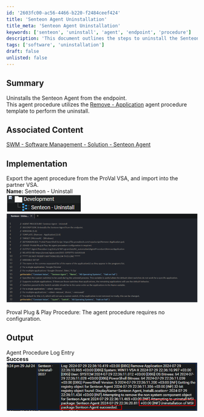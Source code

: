 ```yaml
---
id: '2603fc00-ac56-4466-b220-f2484ceef424'
title: 'Senteon Agent Uninstallation'
title_meta: 'Senteon Agent Uninstallation'
keywords: ['senteon', 'uninstall', 'agent', 'endpoint', 'procedure']
description: 'This document outlines the steps to uninstall the Senteon Agent from an endpoint using the Remove - Application agent procedure template. It provides details on the implementation process, including exporting and importing the agent procedure within the ProVal VSA environment.'
tags: ['software', 'uninstallation']
draft: false
unlisted: false
---
```

## Summary

Uninstalls the Senteon Agent from the endpoint.  
This agent procedure utilizes the [Remove - Application](https://proval.itglue.com/5078775/docs/11259375) agent procedure template to perform the uninstall.

## Associated Content

[SWM - Software Management - Solution - Senteon Agent](https://proval.itglue.com/DOC-5078775-16541168)

## Implementation

Export the agent procedure from the ProVal VSA, and import into the partner VSA.  
**Name:** Senteon - Uninstall  
![Image](../../../static/img/Senteon---Uninstall/image_1.png)  
![Image](../../../static/img/Senteon---Uninstall/image_2.png)  

Proval Plug & Play Procedure: The agent procedure requires no configuration.

## Output

Agent Procedure Log Entry  
**Success**  
![Image](../../../static/img/Senteon---Uninstall/image_3.png)  











